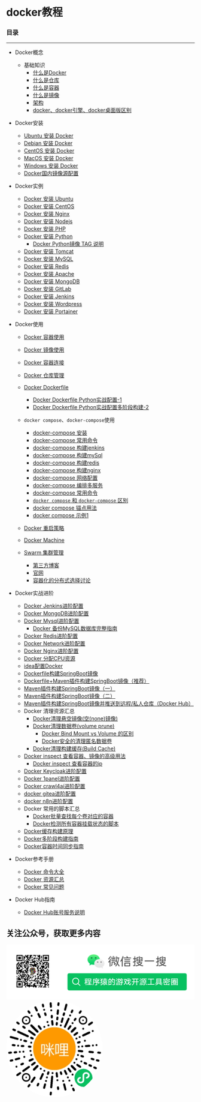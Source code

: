 # docker教程 

### 目录

---

* Docker概念
  + 基础知识
    - [什么是Docker](./concepts/what-is-docker.md)
    - [什么是仓库](./concepts/what-is-registry.md)
    - [什么是容器](./concepts/what-is-a-container.md)
    - [什么是镜像](./concepts/what-is-an-image.md)
    - [架构](./concepts/framework.md)
    - [docker、docker引擎、docker桌面版区别](./concepts/docker-engine-desktop-diff.md)


* Docker安装
  + [Ubuntu 安装 Docker](./install/ubuntu-install-docker.md)
  + [Debian 安装 Docker](./install/debian-install-docker.md)
  + [CentOS 安装 Docker](./install/centos-install-docker.md)
  + [MacOS 安装 Docker](./install/macos-install-docker.md)
  + [Windows 安装 Docker](./install/windows-install-docker.md)
  + [Docker国内镜像源配置](./install/docker-mirror.md)


* Docker实例
  + [Docker 安装 Ubuntu](./install/docker-install-ubuntu.md)
  + [Docker 安装 CentOS](./install/docker-install-centos.md)
  + [Docker 安装 Nginx](./install/docker-install-nginx.md)
  + [Docker 安装 Nodejs](./install/docker-install-node.md)
  + [Docker 安装 PHP](./install/docker-install-php.md)
  + [Docker 安装 Python](./install/docker-install-python.md)
    + [Docker Python镜像 TAG 说明](./install/docker-install-python-tags.md)
  + [Docker 安装 Tomcat](./install/docker-install-tomcat.md)
  + [Docker 安装 MySQL](./install/docker-install-mysql.md)
  + [Docker 安装 Redis](./install/docker-install-redis.md)
  + [Docker 安装 Apache](./install/docker-install-apache.md)
  + [Docker 安装 MongoDB](./install/docker-install-mongodb.md)
  + [Docker 安装 GitLab](./install/docker-install-gitlab.md)
  + [Docker 安装 Jenkins](./install/docker-install-jenkins.md)
  + [Docker 安装 Wordpress](./install/docker-install-wordpress.md)
  + [Docker 安装 Portainer](./install/docker-install-portainer.md)


* Docker使用
  + [Docker 容器使用](./usage/docker-container-usage.md)
  + [Docker 镜像使用](./usage/docker-image-usage.md)
  + [Docker 容器连接](./usage/docker-container-connection.md)
  + [Docker 仓库管理](./usage/docker-repository.md)
  + [Docker Dockerfile](./usage/docker-dockerfile.md)
    + [Docker Dockerfile Python实战配置-1](./usage/docker-dockerfile-simple1.md)
    + [Docker Dockerfile Python实战配置多阶段构建-2](./usage/docker-dockerfile-simple2.md)
  + `docker compose`、`docker-compose`使用
    + [docker-compose 安装](./usage/docker-compose.md)
    + [docker-compose 常用命令](./docker-compose/docker-compose-common-command.md)
    + [docker-compose 构建jenkins](./docker-compose/docker-compose-jenkins.md)
    + [docker-compose 构建mySql](./docker-compose/docker-compose-mysql.md)
    + [docker-compose 构建redis](./docker-compose/docker-compose-redis.md)
    + [docker-compose 构建nginx](./docker-compose/docker-compose-nginx.md)
    + [docker-compose 网络配置](./docker-compose/docker-compose-network.md)
    + [docker-compose 编排多服务](./docker-compose/docker-compose-build-servers.md)
    + [docker-compose 常用命令](./docker-compose/docker-compose-common-command.md)
    + [`docker compose` 和 `docker-compose` 区别](./manual/diff/docker-compose-vs-compose-diff.md)
    + [docker compose 锚点用法](./docker-compose/docker-compose-anchor.md)
    + [docker compose 示例1](./docker-compose/docker-compose-simple-1.md)
    
  + [Docker 重启策略](./usage/docker-restart.md)
  + [Docker Machine](./usage/docker-machine.md)
  + [Swarm 集群管理](./usage/docker-swarm.md)
    + [第三方博客](https://www.cnblogs.com/lihi9998/p/18893360)
    + [官网](https://docs.docker.com/reference/cli/docker/swarm/)
    + [容器化的分布式选择讨论](https://www.zhihu.com/question/312917608)


* Docker实战进阶
  + [Docker Jenkins进阶配置](./advanced/docker-jenkins-advanced.md)
  + [Docker MongoDB进阶配置](./advanced/docker-mogongdb-advanced.md)
  + [Docker Mysql进阶配置](./advanced/docker-mysql-advanced.md)
    + [Docker 备份MySQL数据库完整指南](./advanced/docker-mysql-backup.md)
  + [Docker Redis进阶配置](./advanced/docker-redis-advanced.md)
  + [Docker Network进阶配置](./advanced/docker-network-advanced.md)
  + [Docker Nginx进阶配置](./advanced/docker-nginx-advanced.md)
  + [Docker 分配CPU资源](./advanced/docker-cpu-advanced.md)
  + [idea配置Docker](./advanced/docker-idea-advanced.md)
  + [Dockerfile构建SpringBoot镜像](./advanced/docker-dockerfile-springboot-advanced.md)
  + [Dockerfile+Maven插件构建SpringBoot镜像（推荐）](./advanced/docker-dockerfile-maven-springboot-advanced.md)
  + [Maven插件构建SpringBoot镜像（一）](./advanced/docker-maven-build-image.md)
  + [Maven插件构建SpringBoot镜像（二）](./advanced/docker-maven-build-image-2.md)
  + [Maven插件构建SpringBoot镜像并推送到远程/私人仓库（Docker Hub）](./advanced/docker-maven-build-image-remote-advanced.md)
  + Docker 清理资源汇总
    + [Docker清理悬空镜像(空(none)镜像)](./advanced/docker-none-image.md)
    + [Docker清理数据卷(volume prune)](./advanced/docker-clear-volume.md)
      + [Docker Bind Mount vs Volume 的区别](./advanced/docker-volume-vs-bind-mount.md)
      + [Docker安全的清理匿名数据卷](./advanced/docker-safe-clear-volume.md)
    + [Docker清理构建缓存(Build Cache)](./advanced/docker-clear-build-cache.md)
  + [Docker inspect 查看容器、镜像的高级用法](./advanced/docker-inspect-advanced.md)
    + [Docker inspect 查看容器的ip](./advanced/docker-inspect-ip.md)
  + [Docker Keycloak进阶配置](./advanced/docker-keycloak-advanced.md)
  + [Docker 1panel进阶配置](./advanced/docker-1panel.md)
  + [Docker crawl4ai进阶配置](./advanced/docker-crawl4ai.md)
  + [docker gitea进阶配置](./advanced/gitea/readme.md)
  + [docker n8n进阶配置](./advanced/n8n/n8n.md)
  + Docker 常用的脚本汇总
    + [Docker批量查找每个卷对应的容器](./advanced/docker-find-volume-container-mapping.md)
    + [Docker检测所有容器挂载状态的脚本](./advanced/docker-inspect-advanced-sh-1.md)
  + [Docker缓存构建原理](./advanced/docker-build-cache.md)
  + [Docker多阶段构建指南](./advanced/docker-multi-stage-builds.md)
  + [Docker容器时间同步指南](./advanced/docker-sync-time.md)

* Docker参考手册
  + [Docker 命令大全](./manual/docker-command-manual.md)
  + [Docker 资源汇总](./manual/docker-resources.md)
  + [Docker 常见问题](./manual/docker-problem.md)

* Docker Hub指南
  + [Docker Hub账号服务说明](./docker-hub/docker-hub-service.md)

## 关注公众号，获取更多内容

<img src="assets/mp_qrcode.png">
<img src="assets/gh_96a4edd298d2_258.jpg" style="border-radius: 50%">

